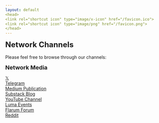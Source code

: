 ```yaml
---
layout: default
<head>
<link rel="shortcut icon" type="image/x-icon" href="/favicon.ico">
<link rel="shortcut icon" type="image/png" href="/favicon.png">
</head>
---
```

<b><font size="5">Network Channels</font></b>
<br>
<br>
Please feel free to browse through our channels: 

<b><font size="4">Network Media</font></b>

<a href="https://x.com/Networkfdn">𝕏</a>
<br>
<a href="https://t.me/networkfoundation">Telegram</a>
<br>
<a href="https://medium.com/@network">Medium Publication</a>
<br>
<a href="https://network.substack.com/">Substack Blog</a>
<br>
<a href="https://youtube.com/@network-foundation">YouTube Channel</a>
<br>
<a href="https://lu.ma/user/net_work">Luma Events</a>
<br>
<a href="https://network.flarum.cloud">Flarum Forum</a>
<br>
<a href="https://reddit.com/r/networkfoundation">Reddit</a>
<br>




